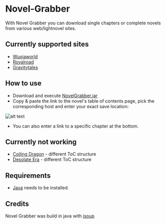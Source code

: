 # Novel-Grabber
With Novel Grabber you can download single chapters or complete novels from various web/lightnovel sites.

## Currently supported sites
* [Wuxiaworld](https://wuxiaworld.com/)
* [Royalroad](https://royalroad.com/)
* [Gravitytales](https://gravitytales.com/)

## How to use
* Download and execute [NovelGrabber.jar](https://github.com/Flameish/Novel-Grabber/raw/master/NovelGrabber.jar)
* Copy & paste the link to the novel's table of contents page, pick the corresponding host and enter your exact save location: <br>

![alt text](https://i.imgur.com/aCtx2SH.jpg) <br>

* You can also enter a link to a specific chapter at the bottom.

## Currently not working
* [Coiling Dragon](https://www.wuxiaworld.com/novel/coiling-dragon-preview) - different ToC structure
* [Desolate Era](https://www.wuxiaworld.com/novel/desolate-era) - different ToC structure

## Requirements
* [Java](https://www.java.com/en/) needs to be installed.

## Credits
Novel Grabber was build in java with [jsoup](https://www.jsoup.org/)
